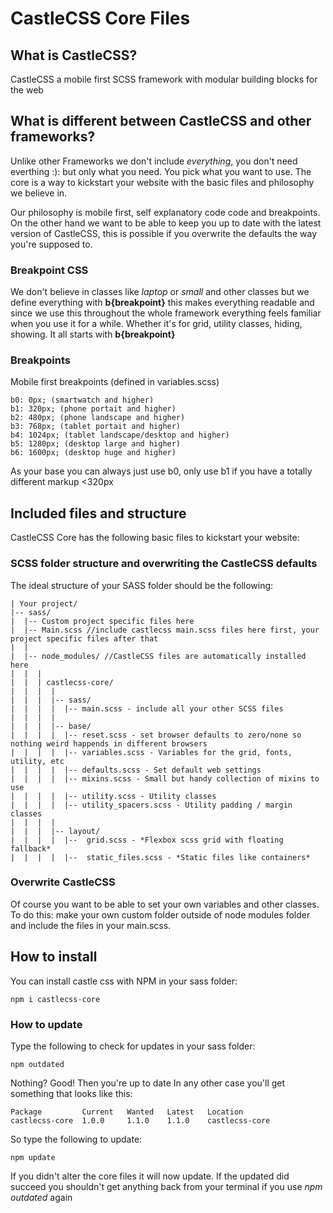 # CastleCSS Core Files

## What is CastleCSS?
CastleCSS a mobile first SCSS framework with modular building blocks for the web

## What is different between CastleCSS and other frameworks?
Unlike other Frameworks we don't include *everything*, you don't need everthing :): but only what you need. 
You pick what you want to use. The core is a way to kickstart your website with the basic files and philosophy we believe in.

Our philosophy is mobile first, self explanatory code code and breakpoints. On the other hand we want to be able to keep you up to date with the latest version of CastleCSS, this is possible if you overwrite the defaults the way you're supposed to.

### Breakpoint CSS
We don't believe in classes like *laptop* or *small* and other classes but we define everything with **b{breakpoint}** this makes everything readable and since we use this throughout the whole framework everything feels familiar when you use it for a while. Whether it's for grid, utility classes, hiding, showing. It all starts with **b{breakpoint}**

### Breakpoints
Mobile first breakpoints (defined in variables.scss)

    b0: 0px; (smartwatch and higher)
    b1: 320px; (phone portait and higher)
    b2: 480px; (phone landscape and higher)
    b3: 768px; (tablet portait and higher)
    b4: 1024px; (tablet landscape/desktop and higher)
    b5: 1280px; (desktop large and higher)
    b6: 1600px; (desktop huge and higher)

As your base you can always just use b0, only use b1 if you have a totally different markup <320px

## Included files and structure
CastleCSS Core has the following basic files to kickstart your website:

### SCSS folder structure and overwriting the CastleCSS defaults
The ideal structure of your SASS folder should be the following:

    | Your project/
    |-- sass/ 
    |  |-- Custom project specific files here
    |  |-- Main.scss //include castlecss main.scss files here first, your project specific files after that
    |  |
    |  |-- node_modules/ //CastleCSS files are automatically installed here
    |  |  |
    |  |  | castlecss-core/
    |  |  |  |
    |  |  |  |-- sass/
    |  |  |  |  |-- main.scss - include all your other SCSS files
    |  |  |  |
    |  |  |  |-- base/
    |  |  |  |  |-- reset.scss - set browser defaults to zero/none so nothing weird happends in different browsers
    |  |  |  |  |-- variables.scss - Variables for the grid, fonts, utility, etc
    |  |  |  |  |-- defaults.scss - Set default web settings
    |  |  |  |  |-- mixins.scss - Small but handy collection of mixins to use
    |  |  |  |  |-- utility.scss - Utility classes
    |  |  |  |  |-- utility_spacers.scss - Utility padding / margin classes
    |  |  |  |
    |  |  |  |-- layout/
    |  |  |  |  |--  grid.scss - *Flexbox scss grid with floating fallback*
    |  |  |  |  |--  static_files.scss - *Static files like containers*

### Overwrite CastleCSS
Of course you want to be able to set your own variables and other classes. To do this: make your own custom folder outside of node modules folder and include the files in your main.scss.

## How to install
You can install castle css with NPM in your sass folder:

    npm i castlecss-core
    
### How to update
Type the following to check for updates in your sass folder:
    
    npm outdated
    

Nothing? Good! Then you're up to date
In any other case you'll get something that looks like this:

    Package         Current   Wanted   Latest   Location
    castlecss-core  1.0.0     1.1.0    1.1.0    castlecss-core

So type the following to update:

    npm update

If you didn't alter the core files it will now update.
If the updated did succeed you shouldn't get anything back from your terminal if you use *npm outdated* again

